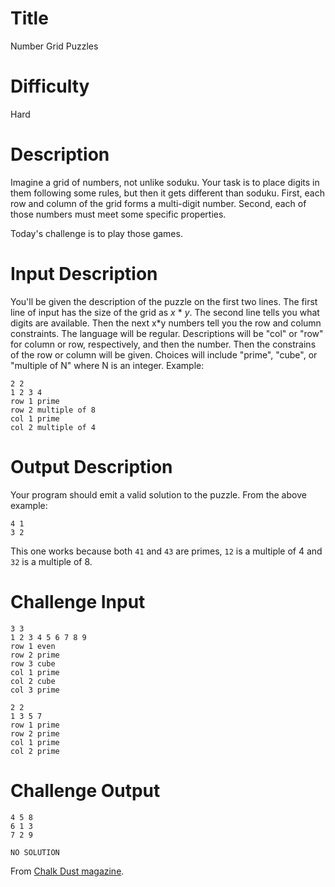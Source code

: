 # Title

Number Grid Puzzles

# Difficulty

Hard

# Description

Imagine a grid of numbers, not unlike soduku. Your task is to place digits in them following some rules, but then it gets different than soduku. First, each row and column of the grid forms a multi-digit number. Second, each of those numbers must meet some specific properties. 

Today's challenge is to play those games. 

# Input Description

You'll be given the description of the puzzle on the first two lines. The first line of input has the size of the grid as *x* * *y*. The second line tells you what digits are available. Then the next x*y numbers tell you the row and column constraints. The language will be regular. Descriptions will be "col" or "row" for column or row, respectively, and then the number. Then the constrains of the row or column will be given. Choices will include "prime", "cube", or "multiple of N" where N is an integer. Example:

    2 2 
    1 2 3 4
    row 1 prime
    row 2 multiple of 8
    col 1 prime
    col 2 multiple of 4

# Output Description

Your program should emit a valid solution to the puzzle. From the above example:

    4 1
    3 2

This one works because both `41` and `43` are primes, `12` is a multiple of 4 and `32` is a multiple of 8. 

# Challenge Input

    3 3
    1 2 3 4 5 6 7 8 9
    row 1 even
    row 2 prime
    row 3 cube
    col 1 prime
    col 2 cube
    col 3 prime

    2 2
    1 3 5 7 
    row 1 prime
    row 2 prime
    col 1 prime
    col 2 prime

# Challenge Output

    4 5 8 
    6 1 3
    7 2 9

    NO SOLUTION

From [Chalk Dust magazine](http://chalkdustmagazine.com/regulars/puzzles/puzzles-on-square-grids/#more-1396).
